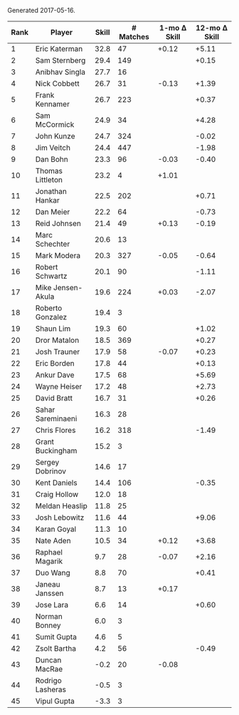 Generated 2017-05-16.

| Rank | Player            | Skill | # Matches | 1-mo Δ Skill | 12-mo Δ Skill |
|------|-------------------|-------|-----------|--------------|---------------|
|    1 | Eric Katerman     |  32.8 |        47 |        +0.12 |         +5.11 |
|    2 | Sam Sternberg     |  29.4 |       149 |              |         +0.15 |
|    3 | Anibhav Singla    |  27.7 |        16 |              |               |
|    4 | Nick Cobbett      |  26.7 |        31 |        -0.13 |         +1.39 |
|    5 | Frank Kennamer    |  26.7 |       223 |              |         +0.37 |
|    6 | Sam McCormick     |  24.9 |        34 |              |         +4.28 |
|    7 | John Kunze        |  24.7 |       324 |              |         -0.02 |
|    8 | Jim Veitch        |  24.4 |       447 |              |         -1.98 |
|    9 | Dan Bohn          |  23.3 |        96 |        -0.03 |         -0.40 |
|   10 | Thomas Littleton  |  23.2 |         4 |        +1.01 |               |
|   11 | Jonathan Hankar   |  22.5 |       202 |              |         +0.71 |
|   12 | Dan Meier         |  22.2 |        64 |              |         -0.73 |
|   13 | Reid Johnsen      |  21.4 |        49 |        +0.13 |         -0.19 |
|   14 | Marc Schechter    |  20.6 |        13 |              |               |
|   15 | Mark Modera       |  20.3 |       327 |        -0.05 |         -0.64 |
|   16 | Robert Schwartz   |  20.1 |        90 |              |         -1.11 |
|   17 | Mike Jensen-Akula |  19.6 |       224 |        +0.03 |         -2.07 |
|   18 | Roberto Gonzalez  |  19.4 |         3 |              |               |
|   19 | Shaun Lim         |  19.3 |        60 |              |         +1.02 |
|   20 | Dror Matalon      |  18.5 |       369 |              |         +0.27 |
|   21 | Josh Trauner      |  17.9 |        58 |        -0.07 |         +0.23 |
|   22 | Eric Borden       |  17.8 |        44 |              |         +0.13 |
|   23 | Ankur Dave        |  17.5 |        68 |              |         +5.69 |
|   24 | Wayne Heiser      |  17.2 |        48 |              |         +2.73 |
|   25 | David Bratt       |  16.7 |        31 |              |         +0.26 |
|   26 | Sahar Sareminaeni |  16.3 |        28 |              |               |
|   27 | Chris Flores      |  16.2 |       318 |              |         -1.49 |
|   28 | Grant Buckingham  |  15.2 |         3 |              |               |
|   29 | Sergey Dobrinov   |  14.6 |        17 |              |               |
|   30 | Kent Daniels      |  14.4 |       106 |              |         -0.35 |
|   31 | Craig Hollow      |  12.0 |        18 |              |               |
|   32 | Meldan Heaslip    |  11.8 |        25 |              |               |
|   33 | Josh Lebowitz     |  11.6 |        44 |              |         +9.06 |
|   34 | Karan Goyal       |  11.3 |        10 |              |               |
|   35 | Nate Aden         |  10.5 |        34 |        +0.12 |         +3.68 |
|   36 | Raphael Magarik   |   9.7 |        28 |        -0.07 |         +2.16 |
|   37 | Duo Wang          |   8.8 |        70 |              |         +0.41 |
|   38 | Janeau Janssen    |   8.7 |        13 |        +0.17 |               |
|   39 | Jose Lara         |   6.6 |        14 |              |         +0.60 |
|   40 | Norman Bonney     |   6.0 |         3 |              |               |
|   41 | Sumit Gupta       |   4.6 |         5 |              |               |
|   42 | Zsolt Bartha      |   4.2 |        56 |              |         -0.49 |
|   43 | Duncan MacRae     |  -0.2 |        20 |        -0.08 |               |
|   44 | Rodrigo Lasheras  |  -0.5 |         3 |              |               |
|   45 | Vipul Gupta       |  -3.3 |         3 |              |               |
